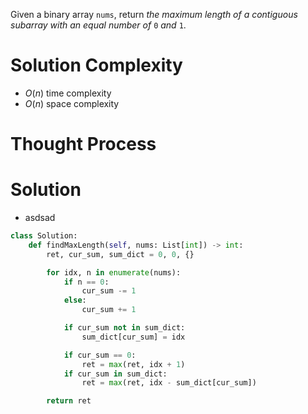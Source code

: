 Given a binary array `nums`, return _the maximum length of a contiguous subarray with an equal number of_ `0` _and_ `1`.
# Solution Complexity
- $O(n)$ time complexity
- $O(n)$ space complexity
# Thought Process
# Solution
- asdsad
```Python
class Solution:
	def findMaxLength(self, nums: List[int]) -> int:
		ret, cur_sum, sum_dict = 0, 0, {}

		for idx, n in enumerate(nums):
			if n == 0:
				cur_sum -= 1
			else:
				cur_sum += 1

			if cur_sum not in sum_dict:
				sum_dict[cur_sum] = idx

			if cur_sum == 0:
				ret = max(ret, idx + 1)
			if cur_sum in sum_dict:
				ret = max(ret, idx - sum_dict[cur_sum])

		return ret
```